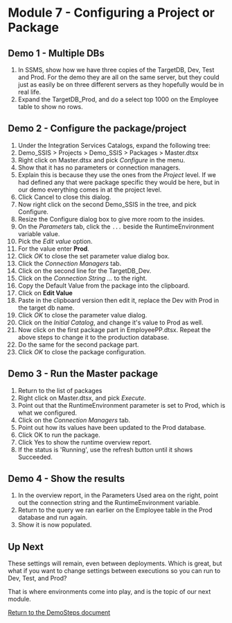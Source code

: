 ﻿# Module 7 - Configuring a Project or Package

## Demo 1 - Multiple DBs

1. In SSMS, show how we have three copies of the TargetDB, Dev, Test and Prod. For the demo they are all on the same server, but they could just as easily be on three different servers as they hopefully would be in real life.
2. Expand the TargetDB_Prod, and do a select top 1000 on the Employee table to show no rows.

## Demo 2 - Configure the package/project

1. Under the Integration Services Catalogs, expand the following tree:
2. Demo_SSIS > Projects > Demo_SSIS > Packages > Master.dtsx
3. Right click on Master.dtsx and pick _Configure_ in the menu.
4. Show that it has no parameters or connection managers.
5. Explain this is because they use the ones from the _Project_ level. If we had defined any that were package specific they would be here, but in our demo everything comes in at the project level.
6. Click Cancel to close this dialog.
7. Now right click on the second Demo_SSIS in the tree, and pick Configure.
8. Resize the Configure dialog box to give more room to the insides.
9. On the _Parameters_ tab, click the `...` beside the RuntimeEnvironment variable value.
10. Pick the _Edit value_ option.
11. For the value enter **Prod**.
12. Click _OK_ to close the set parameter value dialog box.
13. Click the _Connection Managers_ tab.
14. Click on the second line for the TargetDB_Dev.
15. Click on the _Connection String ..._ to the right.
16. Copy the Default Value from the package into the clipboard.
17. Click on __Edit Value__
18. Paste in the clipboard version then edit it, replace the Dev with Prod in the target db name.
19. Click _OK_ to close the parameter value dialog.
20. Click on the _Initial Catalog_, and change it's value to Prod as well.
21. Now click on the first package part in EmployeePP.dtsx. Repeat the above steps to change it to the production database.
22. Do the same for the second package part.
23. Click _OK_ to close the package configuration.

## Demo 3 - Run the Master package

1. Return to the list of packages
2. Right click on Master.dtsx, and pick _Execute_.
3. Point out that the RuntimeEnvironment parameter is set to Prod, which is what we configured.
4. Click on the _Connection Managers_ tab.
5. Point out how its values have been updated to the Prod database.
6. Click OK to run the package.
7. Click Yes to show the runtime overview report.
8. If the status is 'Running', use the refresh button until it shows Succeeded.

## Demo 4 - Show the results

1. In the overview report, in the Parameters Used area on the right, point out the connection string and the RuntimeEnvironment variable.
2. Return to the query we ran earlier on the Employee table in the Prod database and run again.
3. Show it is now populated.

## Up Next

These settings will remain, even between deployments. Which is great, but what if you want to change settings between executions so you can run to Dev, Test, and Prod?

That is where environments come into play, and is the topic of our next module.

[Return to the DemoSteps document](DemoSteps.md)
